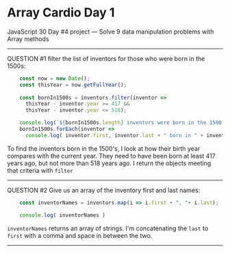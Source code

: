 # Array Cardio Day 1
JavaScript 30 Day #4 project — Solve 9 data manipulation problems with Array methods

___
QUESTION #1 filter the list of inventors for those who were born in the 1500s:

```js
	const now = new Date();
	const thisYear = now.getFullYear();
    
    const bornIn1500s = inventors.filter(inventor => 
      thisYear - inventor.year >= 417 &&
      thisYear - inventor.year <= 518);

    console.log(`${bornIn1500s.length} inventors were born in the 1500's:`)
    bornIn1500s.forEach(inventor => 
      console.log( inventor.first, inventor.last + " born in " + inventor.year)) 
```

To find the inventors born in the 1500's, I look at how their birth year compares with the current year. They need to have been born at least 417 years ago, but not more than 518 years ago. I return the objects meeting that criteria with `filter`

___
QUESTION #2 Give us an array of the inventory first and last names:

```js
	const inventorNames = inventors.map(i => i.first + ", "+ i.last);

	console.log( inventorNames )
```

`inventorNames` returns an array of strings. I'm concatenating the `last` to `first` with a comma and space in between the two.

___
